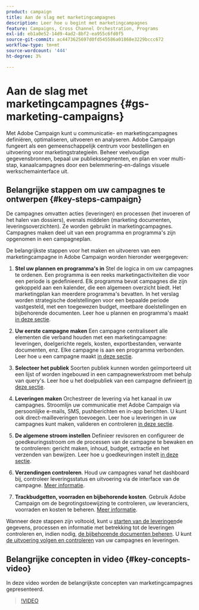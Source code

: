 ```yaml
---
product: campaign
title: Aan de slag met marketingcampagnes
description: Leer hoe u begint met marketingcampagnes
feature: Campaigns, Cross Channel Orchestration, Programs
exl-id: eb1a0e52-14d9-4ad2-8bf2-ea955c6fd0f5
source-git-commit: ac4473625697d0fd545586a01868e3229bccc672
workflow-type: tm+mt
source-wordcount: '444'
ht-degree: 3%

---
```


# Aan de slag met marketingcampagnes {#gs-marketing-campaigns}

Met Adobe Campaign kunt u communicatie- en marketingcampagnes definiëren, optimaliseren, uitvoeren en analyseren. Adobe Campaign fungeert als een gemeenschappelijk centrum voor bestellingen en uitvoering voor marketingstrategieën. Beheer veelvoudige gegevensbronnen, bepaal uw publiekssegmenten, en plan en voer multi-stap, kanaalcampagnes door een belemmering-en-dalings visuele werkschemainterface uit.


<!--In addition, the **Marketing Resource Management (MRM)** module lets you control marketing actions in a collaborative mode by providing complete management and real-time tracking of the tasks, budgets and marketing resources involved. The Marketing Resource Management lets you optimize and regulate the management of internal and external processes, resources and marketing campaigns, as well as third party relations (agencies, printers, etc.). For more on this, refer to [this section](about-marketing-resource-management.md).

>[!NOTE]
>
>Capabilities related to population targeting, message personalization and message delivery on the various channels are detailed in [this section](../../delivery/using/steps-about-delivery-creation-steps.md).-->


## Belangrijke stappen om uw campagnes te ontwerpen {#key-steps-campaign}

De campagnes omvatten acties (leveringen) en processen (het invoeren of het halen van dossiers), evenals middelen (marketing documenten, leveringsoverzichten). Ze worden gebruikt in marketingcampagnes. Campagnes maken deel uit van een programma en programma&#39;s zijn opgenomen in een campagneplan.

De belangrijkste stappen voor het maken en uitvoeren van een marketingcampagne in Adobe Campaign worden hieronder weergegeven:

1. **Stel uw plannen en programma&#39;s in** Stel de logica in om uw campagnes te ordenen. Een programma is een reeks marketingactiviteiten die voor een periode is gedefinieerd. Elk programma bevat campagnes die zijn gekoppeld aan een kalender, die een algemeen overzicht biedt. Het marketingplan kan meerdere programma&#39;s bevatten. In het verslag worden strategische doelstellingen voor een bepaalde periode vastgesteld, met een toegewezen budget, meetbare doelstellingen en bijbehorende documenten. Leer hoe u plannen en programma&#39;s maakt [in deze sectie](marketing-campaign-create.md#create-plan-and-program).

1. **Uw eerste campagne maken**
Een campagne centraliseert alle elementen die verband houden met een marketingcampagne: leveringen, doelgerichte regels, kosten, exportbestanden, verwante documenten, enz. Elke campagne is aan een programma verbonden. Leer hoe u een campagne maakt [in deze sectie](marketing-campaign-create.md#create-a-campaign).

1. **Selecteer het publiek**
Soorten publiek kunnen worden geïmporteerd uit een lijst of worden ingebouwd in een campagnewerkstroom met behulp van query&#39;s. Leer hoe u het doelpubliek van een campagne definieert [in deze sectie](marketing-campaign-target.md#select-the-target-population).

1. **Leveringen maken**
Orchestreer de levering via het kanaal in uw campagnes. Stroomlijn uw communicatie met Adobe Campaign via persoonlijke e-mails, SMS, pushberichten en in-app berichten. U kunt ook direct-mailleveringen toevoegen. Leer hoe u leveringen in uw campagnes kunt maken, valideren en controleren [in deze sectie](marketing-campaign-deliveries.md).

1. **De algemene stroom instellen**
Definieer revisoren en configureer de goedkeuringsstroom om de processen van de campagne te bewaken en te controleren: gericht maken, inhoud, budget, extractie en het verzenden van bewijzen. Leer hoe u goedkeuringen instelt [in deze sectie](marketing-campaign-approval.md).

1. **Verzendingen controleren**.
Houd uw campagnes vanaf het dashboard bij, controleer leveringsstatus en uitvoering via de interface van de campagne. [Meer informatie](marketing-campaign-monitoring.md).

1. **Trackbudgetten, voorraden en bijbehorende kosten**.
Gebruik Adobe Campaign om de begrotingstoewijzing te controleren, uw leveranciers, voorraden en kosten te beheren. [Meer informatie](providers--stocks-and-budgets.md#create-service-providers-and-their-cost-structures).

Wanneer deze stappen zijn voltooid, kunt u [starten van de leveringen](marketing-campaign-deliveries.md#start-a-delivery)de gegevens, processen en informatie met betrekking tot de leveringen controleren en, indien nodig, [de bijbehorende documenten beheren](marketing-campaign-deliveries.md#manage-associated-documents). U kunt [de uitvoering volgen en controleren](marketing-campaign-monitoring.md) van uw campagnes en leveringen.


## Belangrijke concepten in video {#key-concepts-video}

In deze video worden de belangrijkste concepten van marketingcampagnes gepresenteerd.

>[!VIDEO](https://video.tv.adobe.com/v/35131?quality=12)
